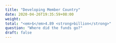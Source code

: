 ```yaml
---
title: "Developing Member Country"
date: 2020-04-26T19:35:59+08:00
weight: 
total: "<em>$</em>4.89 <strong>billion</strong>"
question: "Where did the funds go?"
draft: false
---
```

